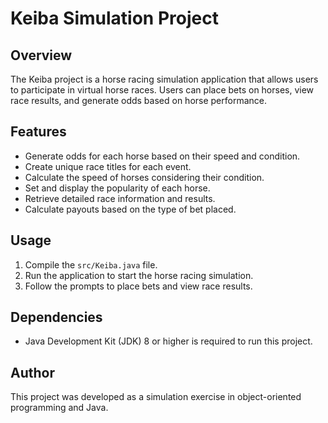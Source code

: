 # Keiba Simulation Project

## Overview
The Keiba project is a horse racing simulation application that allows users to participate in virtual horse races. Users can place bets on horses, view race results, and generate odds based on horse performance.

## Features
- Generate odds for each horse based on their speed and condition.
- Create unique race titles for each event.
- Calculate the speed of horses considering their condition.
- Set and display the popularity of each horse.
- Retrieve detailed race information and results.
- Calculate payouts based on the type of bet placed.

## Usage
1. Compile the `src/Keiba.java` file.
2. Run the application to start the horse racing simulation.
3. Follow the prompts to place bets and view race results.

## Dependencies
- Java Development Kit (JDK) 8 or higher is required to run this project.

## Author
This project was developed as a simulation exercise in object-oriented programming and Java.